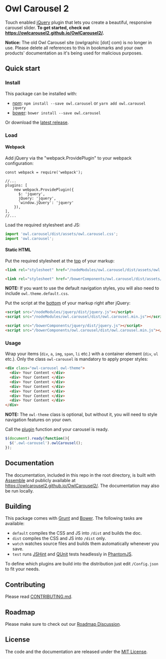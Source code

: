 # Owl Carousel 2

Touch enabled [jQuery](https://jquery.com/) plugin that lets you create a beautiful, responsive carousel slider. **To get started, check out https://owlcarousel2.github.io/OwlCarousel2/.**

**Notice:** The old Owl Carousel site (owlgraphic [dot] com) is no longer in use. Please delete all references to this in bookmarks and your own products' documentation as it's being used for malicious purposes.

## Quick start

### Install

This package can be installed with:

- [npm](https://www.npmjs.com/package/owl.carousel): `npm install --save owl.carousel` or `yarn add owl.carousel jquery`
- [bower](http://bower.io/search/?q=owl.carousel): `bower install --save owl.carousel`

Or download the [latest release](https://github.com/OwlCarousel2/OwlCarousel2/releases).

### Load

#### Webpack

Add jQuery via the "webpack.ProvidePlugin" to your webpack configuration:
    
    const webpack = require('webpack');
    
    //...
    plugins: [
        new webpack.ProvidePlugin({
          $: 'jquery',
          jQuery: 'jquery',
          'window.jQuery': 'jquery'
        }),
    ],
    //...

Load the required stylesheet and JS:

```js
import 'owl.carousel/dist/assets/owl.carousel.css';
import 'owl.carousel';
```

#### Static HTML

Put the required stylesheet at the [top](https://developer.yahoo.com/performance/rules.html#cssTop) of your markup:

```html
<link rel="stylesheet" href="/nodeModules/owl.carousel/dist/assets/owl.carousel.min.css" />
```

```html
<link rel="stylesheet" href="/bowerComponents/owl.carousel/dist/assets/owl.carousel.min.css" />
```

**NOTE:** If you want to use the default navigation styles, you will also need to include `owl.theme.default.css`.


Put the script at the [bottom](https://developer.yahoo.com/performance/rules.html#js_bottom) of your markup right after jQuery:

```html
<script src="/nodeModules/jquery/dist/jquery.js"></script>
<script src="/nodeModules/owl.carousel/dist/owl.carousel.min.js"></script>
```

```html
<script src="/bowerComponents/jquery/dist/jquery.js"></script>
<script src="/bowerComponents/owl.carousel/dist/owl.carousel.min.js"></script>
```

### Usage

Wrap your items (`div`, `a`, `img`, `span`, `li` etc.) with a container element (`div`, `ul` etc.). Only the class `owl-carousel` is mandatory to apply proper styles:

```html
<div class="owl-carousel owl-theme">
  <div> Your Content </div>
  <div> Your Content </div>
  <div> Your Content </div>
  <div> Your Content </div>
  <div> Your Content </div>
  <div> Your Content </div>
  <div> Your Content </div>
</div>
```
**NOTE:** The `owl-theme` class is optional, but without it, you will need to style navigation features on your own.


Call the [plugin](https://learn.jquery.com/plugins/) function and your carousel is ready.

```javascript
$(document).ready(function(){
  $('.owl-carousel').owlCarousel();
});
```

## Documentation

The documentation, included in this repo in the root directory, is built with [Assemble](http://assemble.io/) and publicly available at https://owlcarousel2.github.io/OwlCarousel2/. The documentation may also be run locally.

## Building

This package comes with [Grunt](http://gruntjs.com/) and [Bower](http://bower.io/). The following tasks are available:

  * `default` compiles the CSS and JS into `/dist` and builds the doc.
  * `dist` compiles the CSS and JS into `/dist` only.
  * `watch` watches source files and builds them automatically whenever you save.
  * `test` runs [JSHint](http://www.jshint.com/) and [QUnit](http://qunitjs.com/) tests headlessly in [PhantomJS](http://phantomjs.org/).

To define which plugins are build into the distribution just edit `/Config.json` to fit your needs.

## Contributing

Please read [CONTRIBUTING.md](CONTRIBUTING.md).

## Roadmap

Please make sure to check out our [Roadmap Discussion](https://github.com/OwlCarousel2/OwlCarousel2/issues/1756).


## License

The code and the documentation are released under the [MIT License](LICENSE).
